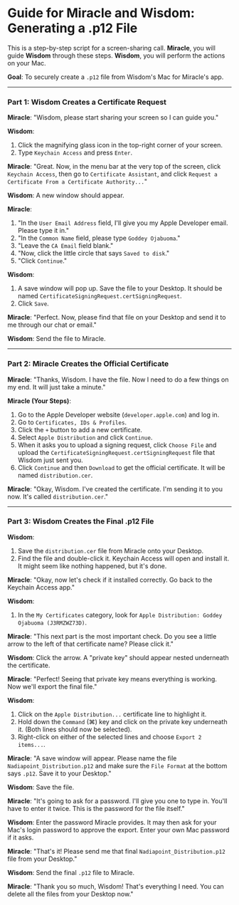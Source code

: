# Guide for Miracle and Wisdom: Generating a .p12 File

This is a step-by-step script for a screen-sharing call. **Miracle**, you will guide **Wisdom** through these steps. **Wisdom**, you will perform the actions on your Mac.

**Goal**: To securely create a `.p12` file from Wisdom's Mac for Miracle's app.

--- 

### **Part 1: Wisdom Creates a Certificate Request**

**Miracle**: "Wisdom, please start sharing your screen so I can guide you."

**Wisdom**: 
1.  Click the magnifying glass icon in the top-right corner of your screen.
2.  Type `Keychain Access` and press `Enter`.

**Miracle**: "Great. Now, in the menu bar at the very top of the screen, click `Keychain Access`, then go to `Certificate Assistant`, and click `Request a Certificate From a Certificate Authority...`"

**Wisdom**: A new window should appear. 

**Miracle**:
1.  "In the `User Email Address` field, I'll give you my Apple Developer email. Please type it in."
2.  "In the `Common Name` field, please type `Goddey Ojabuoma`."
3.  "Leave the `CA Email` field blank."
4.  "Now, click the little circle that says `Saved to disk`."
5.  "Click `Continue`."

**Wisdom**:
1.  A save window will pop up. Save the file to your Desktop. It should be named `CertificateSigningRequest.certSigningRequest`.
2.  Click `Save`.

**Miracle**: "Perfect. Now, please find that file on your Desktop and send it to me through our chat or email."

**Wisdom**: Send the file to Miracle.

--- 

### **Part 2: Miracle Creates the Official Certificate**

**Miracle**: "Thanks, Wisdom. I have the file. Now I need to do a few things on my end. It will just take a minute."

**Miracle (Your Steps)**:
1.  Go to the Apple Developer website (`developer.apple.com`) and log in.
2.  Go to `Certificates, IDs & Profiles`.
3.  Click the `+` button to add a new certificate.
4.  Select `Apple Distribution` and click `Continue`.
5.  When it asks you to upload a signing request, click `Choose File` and upload the `CertificateSigningRequest.certSigningRequest` file that Wisdom just sent you.
6.  Click `Continue` and then `Download` to get the official certificate. It will be named `distribution.cer`.

**Miracle**: "Okay, Wisdom. I've created the certificate. I'm sending it to you now. It's called `distribution.cer`."

--- 

### **Part 3: Wisdom Creates the Final .p12 File**

**Wisdom**:
1.  Save the `distribution.cer` file from Miracle onto your Desktop.
2.  Find the file and double-click it. Keychain Access will open and install it. It might seem like nothing happened, but it's done.

**Miracle**: "Okay, now let's check if it installed correctly. Go back to the Keychain Access app."

**Wisdom**:
1.  In the `My Certificates` category, look for `Apple Distribution: Goddey Ojabuoma (J3RMZWZ73D)`.

**Miracle**: "This next part is the most important check. Do you see a little arrow to the left of that certificate name? Please click it."

**Wisdom**: Click the arrow. A "private key" should appear nested underneath the certificate.

**Miracle**: "Perfect! Seeing that private key means everything is working. Now we'll export the final file."

**Wisdom**:
1.  Click on the `Apple Distribution...` certificate line to highlight it.
2.  Hold down the `Command` (⌘) key and click on the private key underneath it. (Both lines should now be selected).
3.  Right-click on either of the selected lines and choose `Export 2 items...`.

**Miracle**: "A save window will appear. Please name the file `Nadiapoint_Distribution.p12` and make sure the `File Format` at the bottom says `.p12`. Save it to your Desktop."

**Wisdom**: Save the file.

**Miracle**: "It's going to ask for a password. I'll give you one to type in. You'll have to enter it twice. This is the password for the file itself."

**Wisdom**: Enter the password Miracle provides. It may then ask for your Mac's login password to approve the export. Enter your own Mac password if it asks.

**Miracle**: "That's it! Please send me that final `Nadiapoint_Distribution.p12` file from your Desktop."

**Wisdom**: Send the final `.p12` file to Miracle.

**Miracle**: "Thank you so much, Wisdom! That's everything I need. You can delete all the files from your Desktop now."